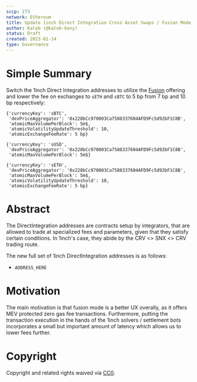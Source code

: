 ```yaml
---
sccp: 273
network: Ethereum
title: Update 1inch Direct Integration Cross Asset Swaps / Fusion Mode
author: Kaleb (@kaleb-keny)
status: Draft
created: 2023-01-14
type: Governance
---
```


# Simple Summary

Switch the 1inch Direct Integration addresses to utilize the [Fusion](https://1inch.io/fusion/) offering and lower the fee on exchanges to `sETH` and `sBTC` to 5 bp from 7 bp and 10 bp respectively:

```
{'currencyKey': 'sBTC',
 'dexPriceAggregator': '0x228bCc970003Ca7588337604AFD9Fc5d92bF1C8B',
 'atomicMaxVolumePerBlock': 5m$,
 'atomicVolatilityUpdateThreshold': 10,
 'atomicExchangeFeeRate': 5 bp}

{'currencyKey': 'sUSD',
 'dexPriceAggregator': '0x228bCc970003Ca7588337604AFD9Fc5d92bF1C8B',
 'atomicMaxVolumePerBlock': 5m$}

{'currencyKey': 'sETH',
 'dexPriceAggregator': '0x228bCc970003Ca7588337604AFD9Fc5d92bF1C8B',
 'atomicMaxVolumePerBlock': 5m$,
 'atomicVolatilityUpdateThreshold': 10,
 'atomicExchangeFeeRate': 5 bp}
```

# Abstract

The DirectIntegration addresses are contracts setup by integrators, that are allowed to trade at specialized fees and parameters, given that they satisfy certain conditions. In 1inch's case, they abide by the CRV <> SNX <> CRV trading route.

The new full set of 1inch DirectIntegration addresses is as follows:
-  `ADDRESS_HERE`

# Motivation

The main motivation is that fusion mode is a better UX overally, as it offers MEV protected zero gas fee transactions. Furthermore, putting the transaction execution in the hands of the 1inch solvers / settlement bots incorporates a small but important amount of latency which allows us to lower fees further.

# Copyright

Copyright and related rights waived via [CC0](https://creativecommons.org/publicdomain/zero/1.0/).
